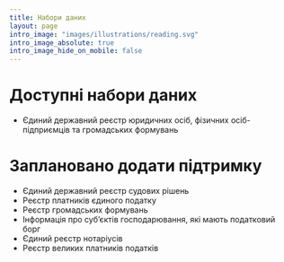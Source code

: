 ```yaml
---
title: Набори даних
layout: page
intro_image: "images/illustrations/reading.svg"
intro_image_absolute: true
intro_image_hide_on_mobile: false
---
```


# Доступні набори даних
- Єдиний державний реєстр юридичних осіб, фізичних осіб-підприємців та громадських формувань

# Заплановано додати підтримку
- Єдиний державний реєстр судових рішень
- Реєстр платників єдиного податку
- Реєстр громадських формувань
- Інформація про суб’єктів господарювання, які мають податковий борг
- Єдиний реєстр нотаріусів
- Реєстр великих платників податків

